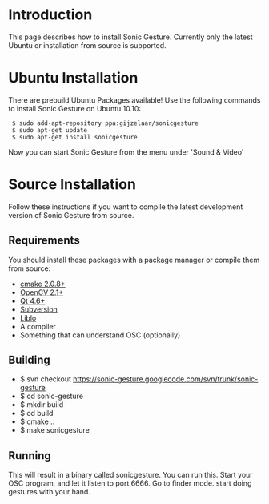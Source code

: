 # Introduction #

This page describes how to install Sonic Gesture. Currently only the latest Ubuntu or installation from source is supported.


# Ubuntu Installation #
There are prebuild Ubuntu Packages available! Use the following commands to install Sonic Gesture on Ubuntu 10.10:
```
 $ sudo add-apt-repository ppa:gijzelaar/sonicgesture
 $ sudo apt-get update
 $ sudo apt-get install sonicgesture
```

Now you can start Sonic Gesture from the menu under 'Sound & Video'

# Source Installation #
Follow these instructions if you want to compile the latest development version of Sonic Gesture from source.

## Requirements ##

You should install these packages with a package manager or compile them from source:

  * [cmake 2.0.8+](http://www.cmake.org)
  * [OpenCV 2.1+](http://opencv.willowgarage.com)
  * [Qt 4.6+](http://qt.nokia.com/downloads)
  * [Subversion](http://subversion.tigris.org/)
  * [Liblo](http://liblo.sourceforge.net/)
  * A compiler
  * Something that can understand OSC (optionally)

## Building ##

  * $ svn checkout https://sonic-gesture.googlecode.com/svn/trunk/sonic-gesture
  * $ cd sonic-gesture
  * $ mkdir build
  * $ cd build
  * $ cmake ..
  * $ make sonicgesture

## Running ##
This will result in a binary called sonicgesture. You can run this. Start your OSC program, and let it listen to port 6666. Go to finder mode. start doing gestures with your hand.